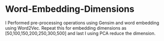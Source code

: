 # Word-Embedding-Dimensions
I Performed pre-processing operations using Gensim and word embedding using Word2Vec. Repeat this for embedding dimensions as [50,100,150,200,250,300,500]  and last I using PCA reduce the dimension.
